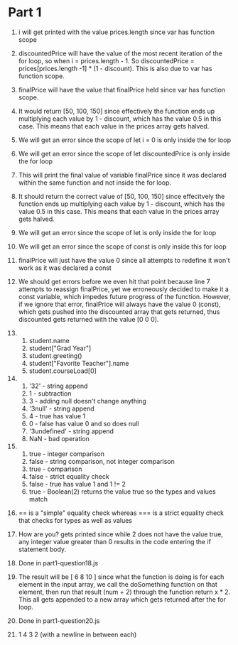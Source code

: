 
# Part 1

1) i will get printed with the value prices.length since var has function scope
2) discountedPrice will have the value of the most recent iteration of the for loop, so when i = prices.length - 1. So discountedPrice = prices[prices.length -1] * (1 - discount). This is also due to var has function scope.
3) finalPrice will have the value that finalPrice held since var has function scope.
4) It would return [50, 100, 150] since effectively the function ends up multiplying each value by 1 - discount, which has the value 0.5 in this case. This means that each value in the prices array gets halved.
5) We will get an error since the scope of let i = 0 is only inside the for loop
6) We will get an error since the scope of let discountedPrice is only inside the for loop
7) This will print the final value of variable finalPrice since it was declared within the same function and not inside the for loop.
8) It should return the correct value of [50, 100, 150] since effecitvely the function ends up multiplying each value by 1 - discount, which has the value 0.5 in this case. This means that each value in the prices array gets halved.
9) We will get an error since the scope of let is only inside the for loop
10) We will get an error since the scope of const is only inside this for loop
11) finalPrice will just have the value 0 since all attempts to redefine it won't work as it was declared a const
12) We should get errors before we even hit that point because line 7 attempts to reassign finalPrice, yet we erroneously decided to make it a const variable, which impedes future progress of the function. However, if we ignore that error, finalPrice will always have the value 0 (const), which gets pushed into the discounted array that gets returned, thus discounted gets returned with the value [0 0 0].
13)
    1) student.name
    2) student["Grad Year"]
    3) student.greeting()
    4) student["Favorite Teacher"].name
    5) student.courseLoad[0]

14)
    1) '32' - string append
    2) 1 - subtraction
    3) 3 - adding null doesn't change anything
    4) '3null' - string append
    5) 4 - true has value 1
    6) 0 - false has value 0 and so does null
    7) '3undefined' - string append
    8) NaN - bad operation

15)
     1) true - integer comparison
     2) false - string comparison, not integer comparison
     3) true - comparison
     4) false - strict equality check
     5) false - true has value 1 and 1 != 2
     6) true - Boolean(2) returns the value true so the types and values match

16) == is a "simple" equality check whereas === is a strict equality check that checks for types as well as values
17) How are you? gets printed since while 2 does not have the value true, any integer value greater than 0 results in the code entering the if statement body.
18) Done in part1-question18.js
19) The result will be [ 6 8 10 ] since what the function is doing is for each element in the input array, we call the doSomething function on that element, then run that result (num + 2) through the function return x * 2. This all gets appended to a new array which gets returned after the for loop.
20) Done in part1-question20.js
21) 1 4 3 2 (with a newline in between each)


